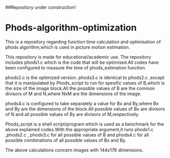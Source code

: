 ##Repository under construction!

# Phods-algorithm-optimization
This is a repository regarding function time calculation and optimisation of phods algorithm,which is used in picture motion estimation.

This repository is made for educational/academic use.
The repository includes phods1.c which is the code that will be optimised.All codes have been configured to measure the time
of phods_estimation function.

phods2.c is the optimized version.
phods3.c is identical to phods2.c ,except that it is manipulated by Phods_script to run for spesific values of B,which is the size of
the image block.All the possible values of B are the common divisors of M and N,where NxM are the dimensions of the image.

phods4.c is configured to take separately a value for Bx and By,where Bx and By are the dimensions of the block.All possible values of Bx are divisors of N and all possible values of By are divisors of M,respectively.

Phods_script is a shell script/program which is used as a benchmark for the above explained codes.With the appropriate argument,it runs phods1.c ,phods2.c , phods3.c for all possible values of B and phods4.c for all possible combinations of all possible values of Bx and By.

The above calculations concern images with 144x176 dimensions.
